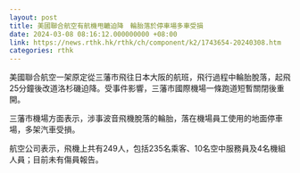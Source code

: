 ```yaml
---
layout: post
title: 美國聯合航空有航機甩轆迫降　輪胎落於停車場多車受損
date: 2024-03-08 08:16:12.000000000 +08:00
link: https://news.rthk.hk/rthk/ch/component/k2/1743654-20240308.htm
categories: rthk
---
```


美國聯合航空一架原定從三藩市飛往日本大阪的航班，飛行過程中輪胎脫落，起飛25分鐘後改道洛杉磯迫降。受事件影響，三藩市國際機場一條跑道短暫關閉後重開。

三藩市機場方面表示，涉事波音飛機脫落的輪胎，落在機場員工使用的地面停車場，多架汽車受損。

航空公司表示，飛機上共有249人，包括235名乘客、10名空中服務員及4名機組人員；目前未有傷員報告。
